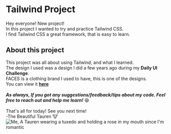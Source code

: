 # Tailwind Project
Hey everyone! New project! <br>
In this project I wanted to try and practice Tailwind CSS. <br>
I find Tailwind CSS a great framework, that is easy to learn.
## About this project
This project was all about using Tailwind, and what I learned. <br>
The design I used was a design I did a few years ago during my **Daily UI Challenge**. <br>
FACES is a clothing brand I used to have, this is one of the designs. <br>
You can view it **[here](https://thebeautifultauren.github.io/Tailwind-Practice/dist/)**
<br><br>
***As always, If you got any suggestions/feedback/tips about my code. Feel free to reach out and help me learn!*** :smile:
<br><br>
That's all for today! See you next time! <br>
-The Beautiful Tauren :cow: <br>
![Me, A Tauren wearing a tuxedo and holding a rose in my mouth since I'm romantic](https://user-images.githubusercontent.com/79900761/109689552-13a3b380-7b8e-11eb-9e1f-59ef8e9ae55f.jpg)
